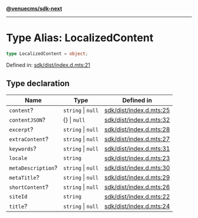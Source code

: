 [**@venuecms/sdk-next**](../Index.md)

***

# Type Alias: LocalizedContent

```ts
type LocalizedContent = object;
```

Defined in: [sdk/dist/index.d.mts:21](https://github.com/venuecms/sdk/blob/1c1bdce3c89568d47e3eb3ec42df293b4e3a3a09/packages/sdk/dist/index.d.mts#L21)

## Type declaration

| Name | Type | Defined in |
| ------ | ------ | ------ |
| <a id="content"></a> `content`? | `string` \| `null` | [sdk/dist/index.d.mts:25](https://github.com/venuecms/sdk/blob/1c1bdce3c89568d47e3eb3ec42df293b4e3a3a09/packages/sdk/dist/index.d.mts#L25) |
| <a id="contentjson"></a> `contentJSON`? | \{\} \| `null` | [sdk/dist/index.d.mts:32](https://github.com/venuecms/sdk/blob/1c1bdce3c89568d47e3eb3ec42df293b4e3a3a09/packages/sdk/dist/index.d.mts#L32) |
| <a id="excerpt"></a> `excerpt`? | `string` \| `null` | [sdk/dist/index.d.mts:28](https://github.com/venuecms/sdk/blob/1c1bdce3c89568d47e3eb3ec42df293b4e3a3a09/packages/sdk/dist/index.d.mts#L28) |
| <a id="extracontent"></a> `extraContent`? | `string` \| `null` | [sdk/dist/index.d.mts:27](https://github.com/venuecms/sdk/blob/1c1bdce3c89568d47e3eb3ec42df293b4e3a3a09/packages/sdk/dist/index.d.mts#L27) |
| <a id="keywords"></a> `keywords`? | `string` \| `null` | [sdk/dist/index.d.mts:31](https://github.com/venuecms/sdk/blob/1c1bdce3c89568d47e3eb3ec42df293b4e3a3a09/packages/sdk/dist/index.d.mts#L31) |
| <a id="locale"></a> `locale` | `string` | [sdk/dist/index.d.mts:23](https://github.com/venuecms/sdk/blob/1c1bdce3c89568d47e3eb3ec42df293b4e3a3a09/packages/sdk/dist/index.d.mts#L23) |
| <a id="metadescription"></a> `metaDescription`? | `string` \| `null` | [sdk/dist/index.d.mts:30](https://github.com/venuecms/sdk/blob/1c1bdce3c89568d47e3eb3ec42df293b4e3a3a09/packages/sdk/dist/index.d.mts#L30) |
| <a id="metatitle"></a> `metaTitle`? | `string` \| `null` | [sdk/dist/index.d.mts:29](https://github.com/venuecms/sdk/blob/1c1bdce3c89568d47e3eb3ec42df293b4e3a3a09/packages/sdk/dist/index.d.mts#L29) |
| <a id="shortcontent"></a> `shortContent`? | `string` \| `null` | [sdk/dist/index.d.mts:26](https://github.com/venuecms/sdk/blob/1c1bdce3c89568d47e3eb3ec42df293b4e3a3a09/packages/sdk/dist/index.d.mts#L26) |
| <a id="siteid"></a> `siteId` | `string` | [sdk/dist/index.d.mts:22](https://github.com/venuecms/sdk/blob/1c1bdce3c89568d47e3eb3ec42df293b4e3a3a09/packages/sdk/dist/index.d.mts#L22) |
| <a id="title"></a> `title`? | `string` \| `null` | [sdk/dist/index.d.mts:24](https://github.com/venuecms/sdk/blob/1c1bdce3c89568d47e3eb3ec42df293b4e3a3a09/packages/sdk/dist/index.d.mts#L24) |
